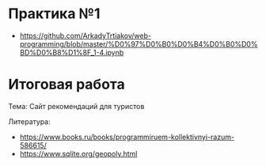 # Практика №1

* https://github.com/ArkadyTrtiakov/web-programming/blob/master/%D0%97%D0%B0%D0%B4%D0%B0%D0%BD%D0%B8%D1%8F_1-4.ipynb


# Итоговая работа

Тема: Сайт рекомендаций для туристов

Литература:

* https://www.books.ru/books/programmiruem-kollektivnyi-razum-586615/
* https://www.sqlite.org/geopoly.html
